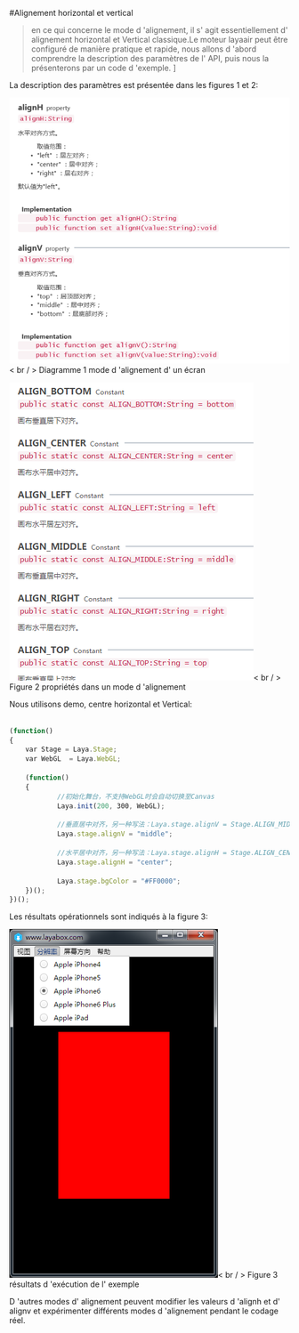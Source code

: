 #Alignement horizontal et vertical

> en ce qui concerne le mode d 'alignement, il s' agit essentiellement d' alignement horizontal et Vertical classique.Le moteur layaair peut être configuré de manière pratique et rapide, nous allons d 'abord comprendre la description des paramètres de l' API, puis nous la présenterons par un code d 'exemple.
]

La description des paramètres est présentée dans les figures 1 et 2:

​![image.png](img/1.png)< br / >
Diagramme 1 mode d 'alignement d' un écran



​![blob.png](img/2.png)< br / >
Figure 2 propriétés dans un mode d 'alignement



Nous utilisons demo, centre horizontal et Vertical:


```javascript

(function()
{
    var Stage = Laya.Stage;
    var WebGL  = Laya.WebGL;
  
    (function()
    {
            //初始化舞台，不支持WebGL时会自动切换至Canvas
            Laya.init(200, 300, WebGL);
        
            //垂直居中对齐，另一种写法：Laya.stage.alignV = Stage.ALIGN_MIDDLE
            Laya.stage.alignV = "middle";
              
            //水平居中对齐，另一种写法：Laya.stage.alignH = Stage.ALIGN_CENTER;
            Laya.stage.alignH = "center";
  
            Laya.stage.bgColor = "#FF0000";
    })();
})();
```


Les résultats opérationnels sont indiqués à la figure 3:

​![blob.png](img/3.png)< br / >
Figure 3 résultats d 'exécution de l' exemple

D 'autres modes d' alignement peuvent modifier les valeurs d 'alignh et d' alignv et expérimenter différents modes d 'alignement pendant le codage réel.